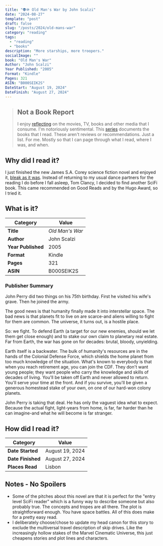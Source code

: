 ```yaml
---
title: "👽🪖 Old Man's War by John Scalzi"
date: "2024-08-27"
template: "post"
draft: false
slug: "/posts/2024/old-mans-war"
category: "reading"
tags:
  - "reading"
  - "books"
description: "More starships, more troopers."
socialImage: ""
book: "Old Man's War"
Author: "John Scalzi"
Year Published: "2005"
Format: "Kindle"
Pages: 321
ASIN: "B000SEIK2S"
DateStart: "August 19, 2024"
DateFinish: "August 27, 2024"
---
```


> ## Not a Book Report
> I enjoy [reflecting](https://blog.samrhea.com/posts/2019/analyze-media-habits) on the movies, TV, books and other media that I consume. I'm notoriously sentimental. This [series](https://blog.samrhea.com/category/reading) documents the books that I read. These aren't reviews or recommendations. Just a list. For me. Mostly so that I can page through what I read, where I was, and when.

## Why did I read it?
I just finished the new James S.A. Corey science fiction novel and enjoyed it, [bleak as it was](https://blog.samrhea.com/posts/2024/mercy-gods). Instead of returning to my usual dance partners for the reading I do before I fall asleep, Tom Clancy, I decided to find another SciFi book. This came recommended on Good Reads and by the Hugo Award, so I tried it.

## What is it?
|Category|Value|
|---|---|
|**Title**|*Old Man's War*|
|**Author**|John Scalzi|
|**Year Published**|2005|
|**Format**|Kindle|
|**Pages**|321|
|**ASIN**|B000SEIK2S|

### Publisher Summary

John Perry did two things on his 75th birthday. First he visited his wife's grave. Then he joined the army.

The good news is that humanity finally made it into interstellar space. The bad news is that planets fit to live on are scarce-and aliens willing to fight for them are common. The universe, it turns out, is a hostile place.

So: we fight. To defend Earth (a target for our new enemies, should we let them get close enough) and to stake our own claim to planetary real estate. Far from Earth, the war has gone on for decades: brutal, bloody, unyielding.

Earth itself is a backwater. The bulk of humanity's resources are in the hands of the Colonial Defense Force, which shields the home planet from too much knowledge of the situation. What's known to everybody is that when you reach retirement age, you can join the CDF. They don't want young people; they want people who carry the knowledge and skills of decades of living. You'll be taken off Earth and never allowed to return. You'll serve your time at the front. And if you survive, you'll be given a generous homestead stake of your own, on one of our hard-won colony planets.

John Perry is taking that deal. He has only the vaguest idea what to expect. Because the actual fight, light-years from home, is far, far harder than he can imagine-and what he will become is far stranger.

## How did I read it?
|Category|Value|
|---|---|
|**Date Started**|August 19, 2024|
|**Date Finished**|August 27, 2024|
|**Places Read**|Lisbon|

## Notes - No Spoilers
* Some of the pitches about this novel are that it is perfect for the "entry level SciFi reader" which is a funny way to describe someone but also probably true. The concepts and tropes are all there. The plot is straightforward enough. You have space battles. All of this does make for a pretty easy read.
* I deliberately choose/chose to update my head canon for this story to exclude the multiversal travel description of skip drives. Like the increasingly hollow stakes of the Marvel Cinematic Universe, this just cheapens stories and plot lines and characters.
